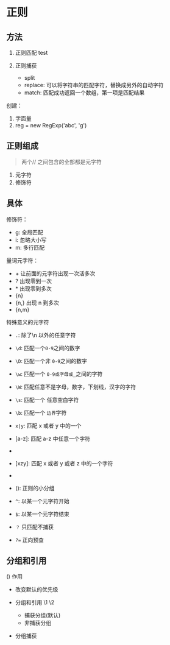 # 正则

## 方法

1. 正则匹配 test

2. 正则捕获
    - split
    - replace: 可以将字符串的匹配字符，替换成另外的自动字符
    - match: 匹配成功返回一个数组，第一项是匹配结果

创建：

1. 字面量
2. reg = new RegExp('abc', 'g')

## 正则组成

> 两个// 之间包含的全部都是元字符

1. 元字符
2. 修饰符

## 具体

修饰符：

-   g: 全局匹配
-   i: 忽略大小写
-   m: 多行匹配

量词元字符：

-   \+ 让前面的元字符出现一次活多次
-   \? 出现零到一次
-   \* 出现零到多次
-   {n}
-   {n,} 出现 n 到多次
-   {n,m}

特殊意义的元字符

-   `.`: 除了\n 以外的任意字符

-   `\d`: 匹配一个`0-9`之间的数字
-   `\D`: 匹配一个非 `0-9`之间的数字
-   `\w`: 匹配一个 `0-9或字母或_`之间的字符
-   `\W`: 匹配任意不是字母，数字，下划线，汉字的字符

-   `\s`: 匹配一个 任意空白字符
-   `\b`: 匹配一个 `边界`字符
-   `x|y`: 匹配 x 或者 y 中的一个
    <!-- 在中括号中 的^ 是代表非的意思 -->
-   [a-z]: 匹配 a-z 中任意一个字符
-   [^a-z]: 匹配一个非 a-z 中任意一个字符
-   [xzy]: 匹配 x 或者 y 或者 z 中的一个字符
-   [^xzy]: 匹配除了 x y z 以外的任意字符
-   (): 正则的小分组
-   `^`: 以某一个元字符开始
-   `$`: 以某一个元字符结束
-   `？` 只匹配不捕获
-   `?=` 正向预查

## 分组和引用

() 作用

-   改变默认的优先级
-   分组和引用 \1 \2

    -   捕获分组(默认)
    -   非捕获分组

-   分组捕获
